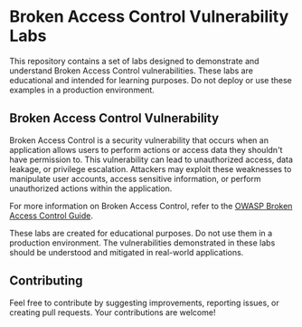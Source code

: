 # Broken Access Control Vulnerability Labs

This repository contains a set of labs designed to demonstrate and understand Broken Access Control vulnerabilities. These labs are educational and intended for learning purposes. Do not deploy or use these examples in a production environment.

## Broken Access Control Vulnerability

Broken Access Control is a security vulnerability that occurs when an application allows users to perform actions or access data they shouldn't have permission to. This vulnerability can lead to unauthorized access, data leakage, or privilege escalation. Attackers may exploit these weaknesses to manipulate user accounts, access sensitive information, or perform unauthorized actions within the application.

For more information on Broken Access Control, refer to the [OWASP Broken Access Control Guide](https://owasp.org/Top10/A01_2021-Broken_Access_Control/).

These labs are created for educational purposes. Do not use them in a production environment. The vulnerabilities demonstrated in these labs should be understood and mitigated in real-world applications.

## Contributing

Feel free to contribute by suggesting improvements, reporting issues, or creating pull requests. Your contributions are welcome!


